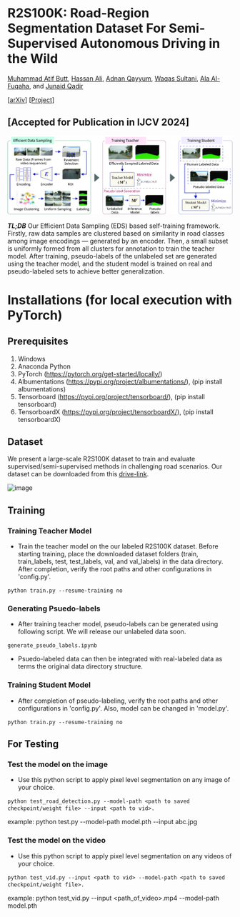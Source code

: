# R2S100K: Road-Region Segmentation Dataset For Semi-Supervised Autonomous Driving in the Wild 
[Muhammad Atif Butt](https://scholar.google.com/citations?user=vf7PeaoAAAAJ&hl=en), [Hassan Ali](https://scholar.google.com/citations?user=MhiaZiQAAAAJ&hl=en), [Adnan Qayyum](https://scholar.google.com/citations?user=keWNlTIAAAAJ&hl=en),  [Waqas Sultani](https://scholar.google.com/citations?user=SqcjV8EAAAAJ&hl=en), [Ala Al-Fuqaha](https://scholar.google.com/citations?user=IKnfU2kAAAAJ&hl=en), and [Junaid Qadir](https://scholar.google.com/citations?user=EdPPQToAAAAJ&hl=en)

[[arXiv](https://arxiv.org/abs/2308.06393)] [[Project](https://r2s100k.github.io/)]

## [Accepted for Publication in IJCV 2024]

![teaser](assets/pipeline-1_.jpg)

***TL;DB*** Our Efficient Data Sampling (EDS) based self-training framework. Firstly, raw data samples are clustered based on similarity in road classes among image encodings — generated by an encoder. Then, a small subset is uniformly formed from all clusters for annotation to train the teacher model. After training, pseudo-labels of the unlabeled set are generated using the
teacher model, and the student model is trained on real and pseudo-labeled sets to achieve better generalization.

# Installations (for local execution with PyTorch)
## Prerequisites
1. Windows
2. Anaconda Python
3. PyTorch (https://pytorch.org/get-started/locally/)
4. Albumentations (https://pypi.org/project/albumentations/), (pip install albumentations)
5. Tensorboard (https://pypi.org/project/tensorboard/), (pip install tensorboard)
6. TensorboardX (https://pypi.org/project/tensorboardX/), (pip install tensorboardX)

## Dataset 
We present a large-scale R2S100K dataset to train and evaluate supervised/semi-supervised methods in challenging road scenarios. Our dataset can be downloaded from this [drive-link](https://drive.google.com/drive/folders/1Kstw2JGDjTrAXMKHjMN7fIVT3sTRqmRQ?usp=sharing).

![image](https://github.com/user-attachments/assets/fcae628b-2111-43a9-8c98-822f4b14fec2)

## Training
### Training Teacher Model
- Train the teacher model on the our labeled R2S100K dataset. Before starting training, place the downloaded dataset folders (train, train_labels, test, test_labels, val, and val_labels) in the data directory. After completion, verify the root paths and other configurations in 'config.py'.

```
python train.py --resume-training no
```

### Generating Psuedo-labels
- After training teacher model, pseudo-labels can be generated using following script. We will release our unlabeled data soon.

```
generate_pseudo_labels.ipynb
```

- Psuedo-labeled data can then be integrated with real-labeled data as terms the original data directory structure.

### Training Student Model
- After completion of pseudo-labeling, verify the root paths and other configurations in 'config.py'. Also, model can be changed in 'model.py'.

```
python train.py --resume-training no
```

## For Testing 

### Test the model on the image 

-  Use this python script to apply pixel level segmentation on any image of your choice.
```
python test_road_detection.py --model-path <path to saved checkpoint/weight file> --input <path to vid>.
```
example: python test.py --model-path model.pth --input abc.jpg

### Test the model on the video 

-  Use this python script to apply pixel level segmentation on any videos of your choice.
```
python test_vid.py --input <path to vid> --model-path <path to saved checkpoint/weight file>.
```
example: python test_vid.py --input <path_of_video>.mp4 --model-path model.pth
